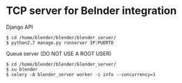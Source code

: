 TCP server for Belnder integration
==================


Django API
``` shell
$ cd /home/blender/blender/blender_server/
$ python2.7 manage.py runserver IP:PUERTO
```
Queue server (DO NOT USE A ROOT USER)
```shell
$ cd /home/blender/blender/blender_server/
$ su blender
$ celery -A blender_server worker -i info --concurrency=1
```
